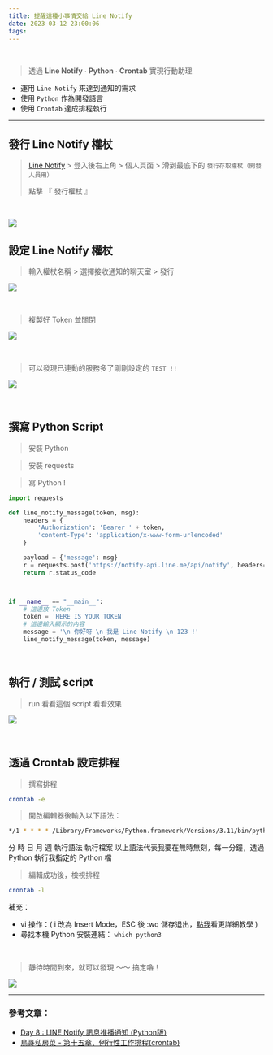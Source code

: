 ```yaml
---
title: 提醒這種小事情交給 Line Notify
date: 2023-03-12 23:00:06
tags:
---
```


<br />

> 透過 **Line Notify** ∙ **Python** ∙ **Crontab** 實現行動助理

- 運用 `Line Notify` 來達到通知的需求
- 使用 `Python` 作為開發語言
- 使用 `Crontab` 達成排程執行

---

## 發行 Line Notify 權杖
> [Line Notify](https://notify-bot.line.me) > 登入後右上角 > 個人頁面 > 滑到最底下的 `發行存取權杖（開發人員用）`
> 
> 點擊 『 發行權杖 』

<br />

![](https://i.imgur.com/b0LJkSf.png)

## 設定 Line Notify 權杖
> 輸入權杖名稱 > 選擇接收通知的聊天室 > 發行

![](https://i.imgur.com/saIfpGn.png)

<br />

> 複製好 Token 並關閉

![](https://i.imgur.com/RVzdsmK.png)

<br />

> 可以發現已連動的服務多了剛剛設定的 `TEST !!`

![](https://i.imgur.com/AJP9kiO.png)

<br />

## 撰寫 Python Script
> 安裝 Python

> 安裝 requests

> 寫 Python ! 

```python
import requests

def line_notify_message(token, msg):
    headers = {
        'Authorization': 'Bearer ' + token,
        'content-Type': 'application/x-www-form-urlencoded'
    }

    payload = {'message': msg}
    r = requests.post('https://notify-api.line.me/api/notify', headers=headers, params=payload)
    return r.status_code



if __name__ == "__main__":
    # 這邊放 Token
    token = 'HERE IS YOUR TOKEN'
    # 這邊輸入顯示的內容
    message = '\n 你好呀 \n 我是 Line Notify \n 123 !'
    line_notify_message(token, message)
```

<br />

## 執行 / 測試 script
> run 看看這個 script 看看效果

![](https://i.imgur.com/v7AqxCU.png)

<br />

## 透過 Crontab 設定排程

> 撰寫排程
```bash
crontab -e
```


> 開啟編輯器後輸入以下語法：
```bash
*/1 * * * * /Library/Frameworks/Python.framework/Versions/3.11/bin/python3 /Users/yochen/Code/Python/TEST_PYTHON/LineNotify.py
```


分 時 日 月 週 執行語法 執行檔案
以上語法代表我要在無時無刻，每一分鐘，透過 Python 執行我指定的 Python 檔



> 編輯成功後，檢視排程
```bash
crontab -l
```


補充：
- vi 操作：( i 改為 Insert Mode，ESC 後 :wq 儲存退出，[點我](https://dywang.csie.cyut.edu.tw/dywang/linuxSystem/node50.html)看更詳細教學 )
- 尋找本機 Python 安裝連結： `which python3`

<br />


> 靜待時間到來，就可以發現 ～～ 搞定嚕！

![](https://i.imgur.com/oipivCi.png)

---

### 參考文章：
- [Day 8 : LINE Notify 訊息推播通知 (Python版)](https://ithelp.ithome.com.tw/articles/10234115)
- [鳥哥私房菜 - 第十五章、例行性工作排程(crontab)](https://linux.vbird.org/linux_basic/centos7/0430cron.php)